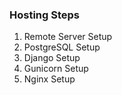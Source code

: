### Hosting Steps
1. Remote Server Setup 
2. PostgreSQL Setup 
3. Django Setup 
4. Gunicorn Setup 
5. Nginx Setup 
